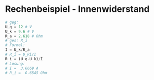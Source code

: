 # Rechenbeispiel - Innenwiderstand

```python
# geg:
U_q = 12 # V
U_k = 9.6 # V
R_a = 2.618 # Ohm
# ges: R_i
# Formel:
I = U_k/R_a
# R_i = U_Ri/I
R_i = (U_q-U_k)/I
# Lösung: 
# I =  3.6669 A
# R_i =  0.6545 Ohm
```

